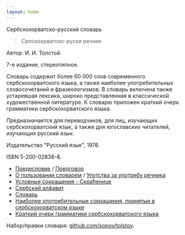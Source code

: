 ```yaml
---
layout: home
---
```

Сербскохорватско-русский словарь

> Српскохрватско-руски речник

Автор: И. И. Толстой.

7-е издание, стереотипное.

Словарь содержит более 60 000 слов современного сербскохорватского языка, а также наиболее употребительных словосочетаний и фразеологизмов. В словарь включена также устаревшая лексика, широко представленная в классической художественной литературе. К словарю приложен краткий очерк грамматики сербскохорватского языка. 

Предназначается для переводчиков, для лиц, изучающих сербскохорватский язык, а также для югославских читателей, изучающих русский язык.

Издательство "Русский язык", 1976.

ISBN 5-200-02838-8.

* [Предесловие](site/001-preface.md) / [Предговор](site/001-preface-rs.md)
* [О пользовании словарем](site/002-about-using.md) / [Упутства за употребу речника](site/002-about-using-rs.md)
* [Условные сокращения - Скраћенице](site/003-abbr.md)
* [Сербский алфавит](site/004-abc.md)
* [Словарь](site/005-dict.md)
* [Наиболее употребительные сокращения, принятые в сербскохорватском языке](site/006-acronym.md)
* [Краткий очерк грамматики сербскохорватского языка](site/007-grammar.md)

Набор/правки словаря: [github.com/sopov/tolstoy](https://github.com/sopov/tolstoy).